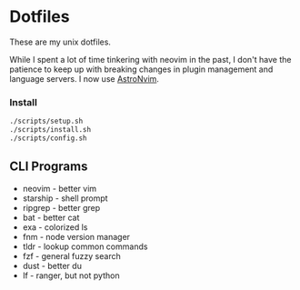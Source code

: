 # Dotfiles

These are my unix dotfiles. 

While I spent a lot of time tinkering with neovim in the past, I don't have the patience to keep up with breaking changes in plugin management and language servers. I now use [AstroNvim](https://docs.astronvim.com/).

### Install

```bash
./scripts/setup.sh
./scripts/install.sh
./scripts/config.sh
```

## CLI Programs
- neovim - better vim
- starship - shell prompt
- ripgrep - better grep
- bat - better cat
- exa - colorized ls
- fnm - node version manager
- tldr - lookup common commands
- fzf - general fuzzy search
- dust - better du
- lf - ranger, but not python